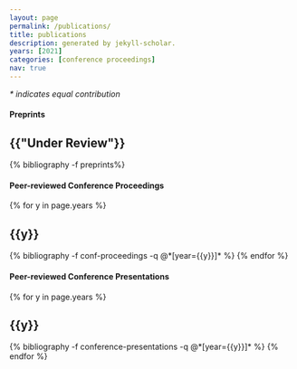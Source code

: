 ```yaml
---
layout: page
permalink: /publications/
title: publications
description: generated by jekyll-scholar.  
years: [2021]
categories: [conference proceedings]
nav: true
---
```


<div class="publications">
<p><em>* indicates equal contribution</em></p>

<h4 class="category"> Preprints</h4>
<h2 class="year">{{"Under Review"}}</h2>
  {% bibliography -f preprints%}
<h4 class="category"> Peer-reviewed Conference Proceedings</h4>
{% for y in page.years %}
  <h2 class="year">{{y}}</h2>
  {% bibliography -f conf-proceedings -q @*[year={{y}}]* %}
{% endfor %}

</div>

<div class="publications">
<h4 class="category"> Peer-reviewed Conference Presentations</h4>
{% for y in page.years %}
  <h2 class="year">{{y}}</h2>
  {% bibliography -f conference-presentations -q @*[year={{y}}]* %}
{% endfor %}

</div>
